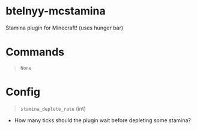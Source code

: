 # btelnyy-mcstamina
 Stamina plugin for Minecraft! (uses hunger bar)
# Commands
> `None`
# Config
> `stamina_deplete_rate` (int)
* How many ticks should the plugin wait before depleting some stamina?

